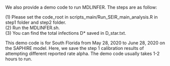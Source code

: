We also provide a demo code to run MDLINFER. The steps are as follow: 

(1) Please set the code_root in scripts_main/Run_SEIR_main_analysis.R in step1 folder and step2 folder.  
(2) Run the MDLINFER.sh.  
(3) You can find the total infections D* saved in D_star.txt.

This demo code is for South Florida from May 28, 2020 to June 28, 2020 on the SAPHIRE model. Here, we save the step 1 calibration results of attempting different reported rate alpha. The demo code usually takes 1-2 hours to run.

